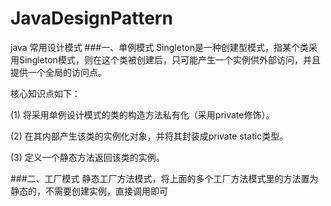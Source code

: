 # JavaDesignPattern
java 常用设计模式
###一、单例模式
Singleton是一种创建型模式，指某个类采用Singleton模式，则在这个类被创建后，只可能产生一个实例供外部访问，并且提供一个全局的访问点。

核心知识点如下：

(1) 将采用单例设计模式的类的构造方法私有化（采用private修饰）。

(2) 在其内部产生该类的实例化对象，并将其封装成private static类型。

(3) 定义一个静态方法返回该类的实例。

###二、工厂模式
静态工厂方法模式，将上面的多个工厂方法模式里的方法置为静态的，不需要创建实例，直接调用即可
